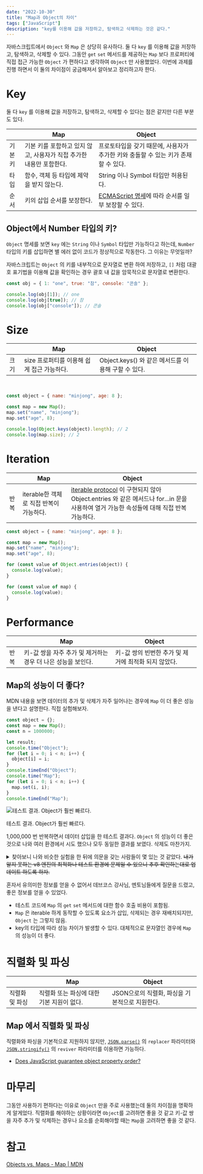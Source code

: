 ```yaml
---
date: "2022-10-30"
title: "Map과 Object의 차이"
tags: ["JavaScript"]
description: "key를 이용해 값을 저장하고, 탐색하고 삭제하는 것은 같다."
---
```


자바스크립트에서 `Object` 와 `Map` 은 상당히 유사하다. 둘 다 `key` 를 이용해 값을 저장하고, 탐색하고, 삭제할 수 있다. 그동안 `get` `set` 메서드를 제공하는 `Map` 보다 프로퍼티에 직접 접근 가능한 `Object` 가 편하다고 생각하여 `Object` 만 사용했었다. 이번에 과제를 진행 하면서 이 둘의 차이점이 궁금해져서 알아보고 정리하고자 한다.

# Key

둘 다 `key` 를 이용해 값을 저장하고, 탐색하고, 삭제할 수 있다는 점은 같지만 다른 부분도 있다.

<table>
  <thead>
    <tr>
      <th class="w-20"></th>
      <th>Map</th>
      <th>Object</th>
    </tr>
  </thead>
  <tbody>
    <tr>
      <td>기본키</td>
      <td>기본 키를 포함하고 있지 않고, 사용자가 직접 추가한 내용만 포함한다.</td>
      <td>프로토타입을 갖기 때문에, 사용자가 추가한 키와 충돌할 수 있는 키가 존재할 수 있다.</td>
    </tr>
    <tr>
      <td>타입</td>
      <td>함수, 객체 등 타입에 제약을 받지 않는다.</td>
      <td>String 이나 Symbol 타입만 허용된다.</td>
    </tr>
    <tr>
      <td>순서</td>
      <td>키의 삽입 순서를 보장한다.</td>
      <td><a href="https://tc39.es/ecma262/#sec-ordinaryownpropertykeys%EC%97%90" target="_blank" rel="nofollow">ECMAScript 명세</a>에 따라 순서를 일부 보장할 수 있다.</td>
    </tr>
  </tbody>
</table>

## Object에서 Number 타입의 키?

`Object` 명세를 보면 `key` 에는 `String` 이나 `Symbol` 타입만 가능하다고 하는데, `Number` 타입의 키를 삽입하면 별 에러 없이 코드가 정상적으로 작동한다. 그 이유는 무엇일까?

자바스크립트는 `Object` 의 키를 내부적으로 문자열로 변환 하여 저장하고, `[]` 처럼 대괄호 표기법을 이용해 값을 확인하는 경우 괄호 내 값을 암묵적으로 문자열로 변환한다.

```jsx
const obj = { 1: "one", true: "참", console: "콘솔" };

console.log(obj[1]); // one
console.log(obj[true]); // 참
console.log(obj["console"]); // 콘솔
```

# Size

<table>
  <thead>
    <tr>
      <th class="w-20"></th>
      <th>Map</th>
      <th>Object</th>
    </tr>
  </thead>
  <tbody>
    <tr>
      <td>크기</td>
      <td>size 프로퍼티를 이용해 쉽게 접근 가능하다.</td>
      <td>Object.keys() 와 같은 메서드를 이용해 구할 수 있다.</td>
    </tr>
  </tbody>
</table>

<br />

```jsx
const object = { name: "minjong", age: 8 };

const map = new Map();
map.set("name", "minjong");
map.set("age", 8);

console.log(Object.keys(object).length); // 2
console.log(map.size); // 2
```

# Iteration

<table>
  <thead>
    <tr>
      <th class="w-20"></th>
      <th>Map</th>
      <th>Object</th>
    </tr>
  </thead>
  <tbody>
    <tr>
      <td>반복</td>
      <td>iterable한 객체로 직접 반복이 가능하다.</td>
      <td><a href="https://developer.mozilla.org/en-US/docs/Web/JavaScript/Reference/Iteration_protocols#the_iterable_protocol" target="_blank" rel="nofollow">iterable protocol</a> 이 구현되지 않아 Object.entries 와 같은 메서드나 for...in 문을 사용하여 열거 가능한 속성들에 대해 직접 반복 가능하다.</td>
    </tr>
  </tbody>
</table>

```jsx
const object = { name: "minjong", age: 8 };

const map = new Map();
map.set("name", "minjong");
map.set("age", 8);

for (const value of Object.entries(object)) {
  console.log(value);
}

for (const value of map) {
  console.log(value);
}
```

# Performance

<table>
  <thead>
    <tr>
      <th class="w-20"></th>
      <th>Map</th>
      <th>Object</th>
    </tr>
  </thead>
  <tbody>
    <tr>
      <td>반복</td>
      <td>키-값 쌍을 자주 추가 및 제거하는 경우 더 나은 성능을 보인다.</td>
      <td>키-값 쌍의 빈번한 추가 및 제거에 최적화 되지 않았다.</td>
    </tr>
  </tbody>
</table>

## Map의 성능이 더 좋다?

MDN 내용을 보면 데이터의 추가 및 삭제가 자주 일어나는 경우에 `Map` 이 더 좋은 성능을 낸다고 설명한다. 직접 실험해보자.

```jsx
const object = {};
const map = new Map();
const n = 1000000;

let result;
console.time("Object");
for (let i = 0; i < n; i++) {
  object[i] = i;
}
console.timeEnd("Object");
console.time("Map");
for (let i = 0; i < n; i++) {
  map.set(i, i);
}
console.timeEnd("Map");
```

![테스트 결과. Object가 훨씬 빠르다.](/images/post/20221030-compare-map-and-object/result.png)

테스트 결과. Object가 훨씬 빠르다.

1,000,000 번 반복하면서 데이터 삽입을 한 테스트 결과다. `Object` 의 성능이 더 좋은 것으로 나와 여러 환경에서 시도 했으나 모두 동일한 결과를 보였다. 삭제도 마찬가지.

<details>
<summary>찾아보니 나와 비슷한 실험을 한 뒤에 의문을 갖는 사람들이 몇 있는 것 같았다. <s>내가 알지 못하는 v8 엔진의 최적화나 테스트 환경에 문제일 수 있으니 추후 확인하는대로 업데이트 하도록 하자.</s></summary>

  <ul>
    <li href="https://stackoverflow.com/questions/32886522/javascript-objects-vs-map-performance-chrome-v8-node-js"><a>Javascript Objects vs Map performance (Chrome, V8, Node JS)</a></li>
    <li><a href="https://stackoverflow.com/questions/66931535/javascript-object-vs-map-set-key-lookup-performance">Javascript Object vs Map/Set key lookup performance</a></li>
  </ul>

</details>

혼자서 유의미한 정보를 얻을 수 없어서 데브코스 강사님, 멘토님들에게 질문을 드렸고, 좋은 정보를 얻을 수 있었다.

- 테스트 코드에 `Map` 의 `get` `set` 메서드에 대한 함수 호출 비용이 포함됨.
- `Map` 은 iterable 하게 동작할 수 있도록 요소가 삽입, 삭제되는 경우 재배치되지만, `Object` 는 그렇지 않음.
- key의 타입에 따라 성능 차이가 발생할 수 있다. 대체적으로 문자열인 경우에 `Map` 의 성능이 더 좋다.

# 직렬화 및 파싱

<table>
  <thead>
    <tr>
      <th class="w-22"></th>
      <th>Map</th>
      <th>Object</th>
    </tr>
  </thead>
  <tbody>
    <tr>
      <td>직렬화 및 파싱</td>
      <td>직렬화 또는 파싱에 대한 기본 지원이 없다.</td>
      <td>JSON으로의 직렬화, 파싱을 기본적으로 지원한다.</td>
    </tr>
  </tbody>
</table>

## Map 에서 직렬화 및 파싱

직렬화와 파싱을 기본적으로 지원하지 않지만, [`JSON.parse()`](https://developer.mozilla.org/ko/docs/Web/JavaScript/Reference/Global_Objects/JSON/parse) 의 `replacer` 파라미터와 [`JSON.stringify()`](https://developer.mozilla.org/ko/docs/Web/JavaScript/Reference/Global_Objects/JSON/stringify) 의 `reviver` 파라미터를 이용하면 가능하다.

- [Does JavaScript guarantee object property order?](https://stackoverflow.com/questions/5525795/does-javascript-guarantee-object-property-order/38218582#38218582)

# 마무리

그동안 사용하기 편하다는 이유로 `Object` 만을 주로 사용했는데 둘의 차이점을 명확하게 알게었다. 직렬화를 해야하는 상황이라면 `Object`를 고려하면 좋을 것 같고 키-값 쌍을 자주 추가 및 삭제하는 경우나 요소를 순회해야할 때는 `Map`을 고려하면 좋을 것 같다.

# 참고

[Objects vs. Maps - Map | MDN](https://developer.mozilla.org/en-US/docs/Web/JavaScript/Reference/Global_Objects/Map#objects_vs._maps)
